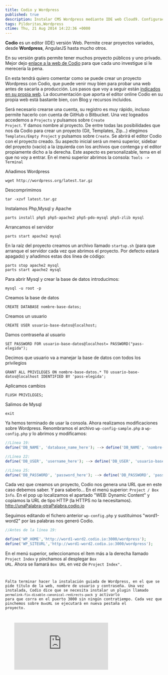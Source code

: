 ```yaml
---
title: Codio y Wordpress
published: true
description: Instalar CMS Wordpress mediante IDE web Cloud9. Configuración de base de datos y otros requerimientos
tags: Pildoritas,Wordpress
ctime: Thu, 21 Aug 2014 14:22:36 +0000
---
```


**Codio** es un editor (IDE) versión Web. Permite crear proyectos variados, desde **Wordpress**, AngularJS hasta mucho otros.

En su versión gratis permite tener muchos proyecto públicos y uno privado. Mejor dejo <a href="https://codio.com/" target="_blank" title="Abre en ventana nueva la web de Codio">enlace a la web de Codio</a> para que cada uno investigue si le merecería la pena.

En esta tendrá quiero comentar como se puede crear un proyecto Wordpress con Codio, que puede venir muy bien para probar una web antes de sacarla a producción. Los pasos que voy a seguir están <a href="https://codio.com/s/docs/specifics/wordpress/" title="Abre en ventana nueva los pasos para instalar Wordpress con Codio" target="_blank">indicados en su propia web</a>. La documentación que aporta el editor online Codio en su propia web está bastante bien, con Blog y recursos incluidos.

Será necesario crearse una cuenta, su registro es muy rápido, incluso permite hacerlo con cuenta de GitHub o Bitbucket. Una vez logeados accedemos a <code>Projects</code> y pulsamos sobre <code>Create Project</code>. Y damos nombre al proyecto. De entre todas las posibilidades que nos da Codio para crear un proyecto (Git, Templates, Zip...) elegimos <code>Templates/Empty Project</code> y pulsamos sobre <code>Create</code>. Se abrirá el editor Codio con el proyecto creado. Su aspecto inicial será un menú superior, sidebar del proyecto (vacío) a la izquierda con los archivos que contenga y el editor propiamente dicho a la derecha. Este aspecto es personalizable, tema en el que no voy a entrar. En el menú superior abrimos la consola: <code>Tools -> Terminal</code>

Añadimos Wordpress

```shell
wget http://wordpress.org/latest.tar.gz
```

Descomprimimos

```shell
tar -xzvf latest.tar.gz
```

Instalamos Php,Mysql y Apache

```shell
parts install php5 php5-apache2 php5-pdo-mysql php5-zlib mysql
```

Arrancamos el servidor

```shell
parts start apache2 mysql
```

En la raíz del proyecto creamos un archivo llamado <code>startup.sh</code> (para que arranque el servidor cada vez que abrimos el proyecto. Por defecto estará apagado) y añadimos estas dos línea de código:

```shell
parts stop apache2 mysql
parts start apache2 mysql
```

Para abrir Mysql y crear la base de datos introducimos:

```shell
mysql -u root -p
```

Creamos la base de datos

```shell
CREATE DATABASE nombre-base-datos;
```

Creamos un usuario

```shell
CREATE USER usuario-base-datos@localhost;
```

Damos contraseña al usuario

```shell
SET PASSWORD FOR usuario-base-datos@localhost= PASSWORD("pass-elegida");
```

Decimos que usuario va a manejar la base de datos con todos los privilegios

```shell
GRANT ALL PRIVILEGES ON nombre-base-datos.* TO usuario-base-datos@localhost IDENTIFIED BY 'pass-elegida';
```

Aplicamos cambios

```shell
FLUSH PRIVILEGES;
```

Salimos de Mysql

```shell
exit
```

Ya hemos terminado de usar la consola. Ahora realizamos modificaciones sobre Wordpress. Renombramos el archivo <code>wp-config-sample.php</code> a <code>wp-config.php</code> y lo abrimos y modificamos:

```php
//Línea 19:
define('DB_NAME', 'database_name_here'); --> define('DB_NAME', 'nombre-base-datos');

//Línea 22:
define('DB_USER', 'username_here'); --> define('DB_USER', 'usuario-base-datos');

//Línea 25:
define('DB_PASSWORD', 'password_here'); --> define('DB_PASSWORD', 'pass-elegida');
```

Cada vez que creamos un proyecto, Codio nos genera una URL que en este caso debemos saber. Y para saberlo... En el menú superior: <code>Project / Box Info</code>. En el pop up localizamos el apartado "WEB: Dynamic Content" y copiamos la URL de tipo HTTP (la HTTPS no la necesitamos). http://unaPalabra-otraPalabra.codio.io

Seguimos editando el fichero anterior <code>wp-config.php</code> y sustituimos "word1-word2" por las palabras nos generó Codio.

```php
//Antes de la línea 19:

define('WP_HOME','http://word1-word2.codio.io:3000/wordpress');
define('WP_SITEURL','http://word1-word2.codio.io:3000/wordpress');
```

En el menú superior, seleccionamos el ítem más a la derecha llamado <code>Project Index</code> y pinchamos al desplegar <code>Box URL</code>. Ahora se llamará <code>Box URL</code> en vez de <code>Project Index".

Falta terminar hacer la instalación guiada de Wordpress, en el que se pide título de la web, nombre de usuario y contraseña. Una vez instalada, Codio dice que se necesita instalar un plugin llamado <code>permalink-fix-disable-canonical-redirects-pack</code> y activarlo para que corra en el puerto 3000 sin ningún contratiempo. Cada vez que pinchemos sobre <code>BoxURL</code> se ejecutará en nueva pestaña el proyecto.

<div class="ratio-16-9">
    <iframe title="Wordpress con IDE Web Codio" type="text/html" src="http://www.youtube.com/embed/z9yEURWZ5S0?autoplay=0&origin=https://ivanalbizu.eu/" frameborder="0"></iframe>
</div>